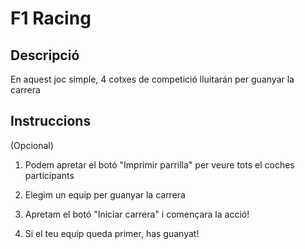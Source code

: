 # F1 Racing

## Descripció

En aquest joc simple, 4 cotxes de competició lluitarán per guanyar la carrera

## Instruccions

(Opcional)
1. Podem apretar el botó "Imprimir parrilla" per veure tots el coches participants

2. Elegim un equip per guanyar la carrera

3. Apretam el botó "Iniciar carrera" i començara la acció!

4. Si el teu equip queda primer, has guanyat!